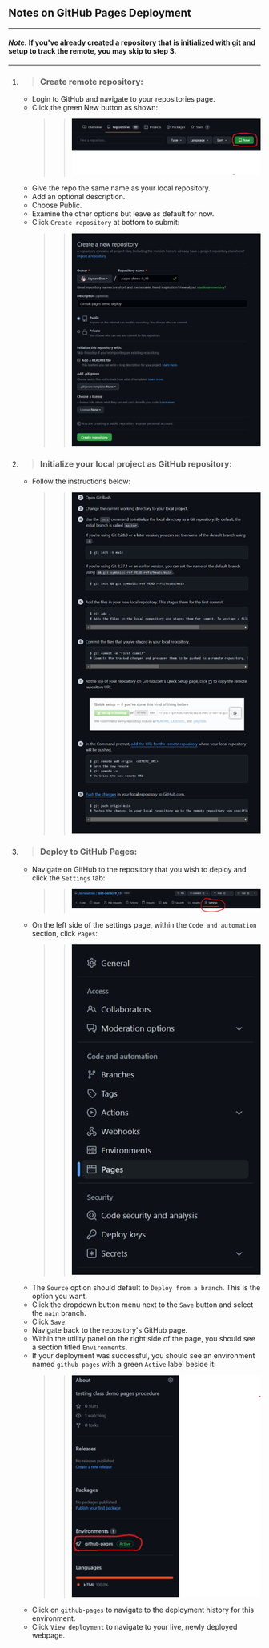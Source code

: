 ## Notes on GitHub Pages Deployment

---

#### _Note:_ If you've already created a repository that is initialized with git and setup to track the remote, you may skip to step 3.

---

1. > ### Create remote repository:
   - Login to GitHub and navigate to your repositories page.
   - Click the green New button as shown:
     > > ![Create new repo button](/readme/create_new.png)
   - Give the repo the same name as your local repository.
   - Add an optional description.
   - Choose Public.
   - Examine the other options but leave as default for now.
   - Click `Create repository` at bottom to submit:
     > > ![New remote repo form](/readme/create_remote_form.png)
2. > ### Initialize your local project as GitHub repository:
   - Follow the instructions below:
     > > ![Steps to initalize local project as repo](/readme/init_local.png)
3. > ### Deploy to GitHub Pages:
   - Navigate on GitHub to the repository that you wish to deploy and click the `Settings` tab:
     > > ![Repo settings tab](/readme/settings_tab.png)
   - On the left side of the settings page, within the `Code and automation` section, click `Pages`:
     > > ![Pages option](/readme/pages_tab.png)
   - The `Source` option should default to `Deploy from a branch`. This is the option you want.
   - Click the dropdown button menu next to the `Save` button and select the `main` branch.
   - Click `Save`.
   - Navigate back to the repository's GitHub page.
   - Within the utility panel on the right side of the page, you should see a section titled `Environments`.
   - If your deployment was successful, you should see an environment named `github-pages` with a green `Active` label beside it:
     > > ![Environments section](/readme/environments.png)
   - Click on `github-pages` to navigate to the deployment history for this environment.
   - Click `View deployment` to navigate to your live, newly deployed webpage.
